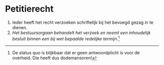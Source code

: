 # Petitierecht
1. Ieder heeft het recht verzoeken schriftelijk bij het bevoegd gezag in te dienen.
2. *Het bestuursorgaan behandelt het verzoek en neemt een inhoudelijk besluit binnen een bij wet bepaalde redelijke termijn.*[^1]

[^1]: De status quo is blijkbaar dat er geen antwoordplicht is voor de overheid. Die heeft dus dodemansoren!


